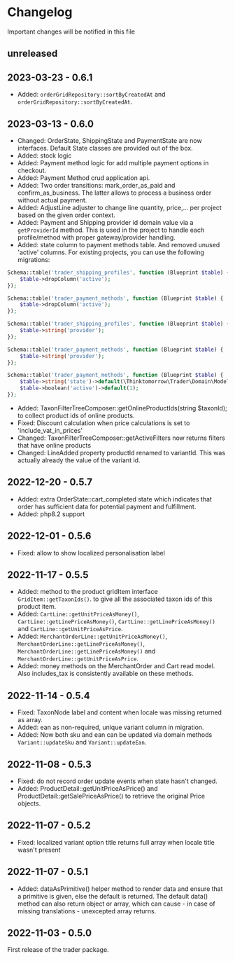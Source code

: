 # Changelog

Important changes will be notified in this file

## unreleased

## 2023-03-23 - 0.6.1
- Added: `orderGridRepository::sortByCreatedAt` and `orderGridRepository::sortByCreatedAt`.

## 2023-03-13 - 0.6.0
- Changed: OrderState, ShippingState and PaymentState are now interfaces. Default State classes are provided out of the box.
- Added: stock logic
- Added: Payment method logic for add multiple payment options in checkout.
- Added: Payment Method crud application api.
- Added: Two order transitions: mark_order_as_paid and confirm_as_business. The latter allows to process a business order without actual payment.
- Added: AdjustLine adjuster to change line quantity, price,... per project based on the given order context.
- Added: Payment and Shipping provider id domain value via a `getProviderId` method. This is used in the project to handle each profile/method with proper gateway/provider handling.
- Added: state column to payment methods table. And removed unused 'active' columns. For existing projects, you can use the following migrations:
```php 
Schema::table('trader_shipping_profiles', function (Blueprint $table) {
    $table->dropColumn('active');
});

Schema::table('trader_payment_methods', function (Blueprint $table) {
    $table->dropColumn('active');
});

Schema::table('trader_shipping_profiles', function (Blueprint $table) {
    $table->string('provider');
});

Schema::table('trader_payment_methods', function (Blueprint $table) {
    $table->string('provider');
});

Schema::table('trader_payment_methods', function (Blueprint $table) {
    $table->string('state')->default(\Thinktomorrow\Trader\Domain\Model\PaymentMethod\PaymentMethodState::online->value);
    $table->boolean('active')->default(1);
});
```
- Added: TaxonFilterTreeComposer::getOnlineProductIds(string $taxonId); to collect product ids of online products.
- Fixed: Discount calculation when price calculations is set to 'include_vat_in_prices'
- Changed: TaxonFilterTreeComposer::getActiveFilters now returns filters that have online products
- Changed: LineAdded property productId renamed to variantId. This was actually already the value of the variant id.

## 2022-12-20 - 0.5.7
- Added: extra OrderState::cart_completed state which indicates that order has sufficient data for potential payment and fulfillment.
- Added: php8.2 support

## 2022-12-01 - 0.5.6
- Fixed: allow to show localized personalisation label

## 2022-11-17 - 0.5.5
- Added: method to the product gridItem interface `GridItem::getTaxonIds()`. to give all the associated taxon ids of this product item.
- Added: `CartLine::getUnitPriceAsMoney()`, `CartLine::getLinePriceAsMoney()`, `CartLine::getLinePriceAsMoney()` and `CartLine::getUnitPriceAsPrice`.
- Added: `MerchantOrderLine::getUnitPriceAsMoney()`, `MerchantOrderLine::getLinePriceAsMoney()`, `MerchantOrderLine::getLinePriceAsMoney()` and `MerchantOrderLine::getUnitPriceAsPrice`.
- Added: money methods on the MerchantOrder and Cart read model. Also includes_tax is consistently available on these methods.

## 2022-11-14 - 0.5.4
- Fixed: TaxonNode label and content when locale was missing returned as array.
- Added: ean as non-required, unique variant column in migration.
- Added: Now both sku and ean can be updated via domain methods `Variant::updateSku` and `Variant::updateEan`.

## 2022-11-08 - 0.5.3
- Fixed: do not record order update events when state hasn't changed.
- Added: ProductDetail::getUnitPriceAsPrice() and ProductDetail::getSalePriceAsPrice() to retrieve the original Price objects.

## 2022-11-07 - 0.5.2
- Fixed: localized variant option title returns full array when locale title wasn't present

## 2022-11-07 - 0.5.1
- Added: dataAsPrimitive() helper method to render data and ensure that a primitive is given, else the default is returned. The default data() method can also return object or array, which can cause - in case of missing translations - unexcepted array returns.

## 2022-11-03 - 0.5.0
First release of the trader package.

